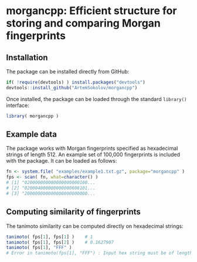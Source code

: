 # morgancpp: Efficient structure for storing and comparing Morgan fingerprints

## Installation

The package can be installed directly from GitHub:

``` r
if( !require(devtools) ) install.packages("devtools")
devtools::install_github("ArtemSokolov/morgancpp")
```

Once installed, the package can be loaded through the standard `library()` interface:

``` r
library( morgancpp )
```

## Example data

The package works with Morgan fingerprints specified as hexadecimal strings of length 512.
An example set of 100,000 fingerprints is included with the package. It can be loaded as follows:

``` r
fn <- system.file( "examples/example1.txt.gz", package="morgancpp" )
fps <- scan( fn, what=character() )
# [1] "020000000000000000000100...
# [2] "020004000000000000808101...
# [3] "200000000000000000000000...
```

## Computing similarity of fingerprints

The tanimoto similarity can be computed directly on hexadecimal strings:

``` r
tanimoto( fps[1], fps[1] )    # 1
tanimoto( fps[1], fps[2] )    # 0.1627907
tanimoto( fps[1], "FFF" )
# Error in tanimoto(fps[1], "FFF") : Input hex string must be of length 512
```

